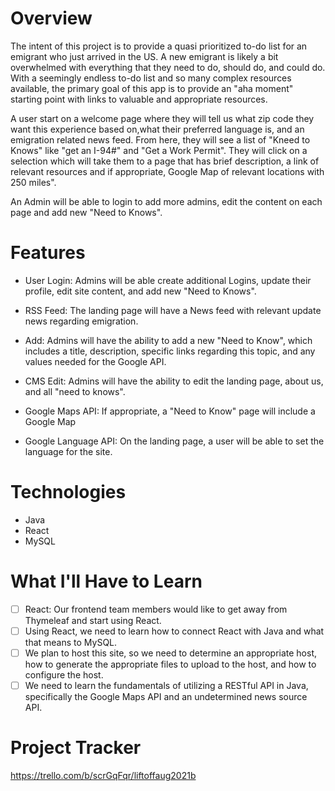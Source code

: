 

# Overview
The intent of this project is to provide a quasi prioritized to-do list for an emigrant who just arrived in the US. A new emigrant is likely a bit overwhelmed with everything that they need to do, should do, and could do. With a seemingly endless to-do list and so many complex resources available, the primary goal of this app is to provide an "aha moment" starting point with links to valuable and appropriate resources.

A user start on a welcome page where they will tell us what zip code they want this experience based on,what their preferred language is, and an emigration related news feed. From here, they will see a list of "Kneed to Knows" like "get an I-94#" and "Get a Work Permit". They will click on a selection which will take them to a page that has brief description, a link of relevant resources and if appropriate, Google Map of relevant locations with 250 miles".

An Admin will be able to login to add more admins, edit the content on each page and add new "Need to Knows".

# Features
- User Login: Admins will be able create additional Logins, update their profile, edit site content, and add new "Need to Knows".

- RSS Feed: The landing page will have a News feed with relevant update news regarding emigration.
- Add: Admins will have the ability to add a new "Need to Know", which includes a title, description, specific links regarding this topic, and any values needed for the Google API.
- CMS Edit: Admins will have the ability to edit the landing page, about us, and all "need to knows".
- Google Maps API: If appropriate, a "Need to Know" page will include a Google Map
- Google Language API: On the landing page, a user will be able to set the language for the site.


# Technologies
- Java
- React
- MySQL

# What I'll Have to Learn
- [ ] React: Our frontend team members would like to get away from Thymeleaf and start using React.
- [ ] Using React, we need to learn how to connect React with Java and what that means to MySQL.
- [ ] We plan to host this site, so we need to determine an appropriate host, how to generate the appropriate files to upload to the host, and how to configure the host.
- [ ] We need to learn the fundamentals of utilizing a RESTful API in Java, specifically the Google Maps API and an undetermined news source API.

# Project Tracker
https://trello.com/b/scrGqFqr/liftoffaug2021b
